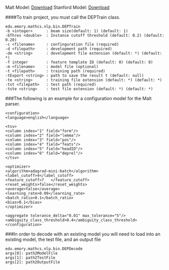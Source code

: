 Malt Model: [Download](https://drive.google.com/file/d/0B3akpSg7pbnLUlBWVjUyLUdaOEk/view?usp=sharing)
Stanford Model: [Download](https://drive.google.com/file/d/0B3akpSg7pbnLQkNfWmNEZXdHaUE/view?usp=sharing)

####To train project, you must call the DEPTrain class.

```
edu.emory.mathcs.nlp.bin.DEPTrain
-b <integer>      : beam size(default: 1) (default: 1)
-bThres <double>  : Instance cutoff threshold (default: 0.2) (default: 0.20)
-c <filename>     : confinguration file (required)
-d <filepath>     : development path (required)
-de <string>      : development file extension (default: *) (default: *)
-f integer        : feature template ID (default: 0) (default: 0)
-m <filename>     : model file (optional)
-t <filepath>     : training path (required)
-tExport <string> : path to save the result t (default: null)
-te <string>      : training file extension (default: *) (default: *)
-tst <filepath>   : test path (required)
-tste <string>    : test file extension (default: *) (default: *)
```


###The following is an example for a configuration model for the Malt parser.

```
<configuration>
<language>english</language>

<tsv>
<column index="1" field="form"/>
<column index="2" field="lemma"/>
<column index="3" field="pos"/>
<column index="4" field="feats"/>
<column index="5" field="headID"/>
<column index="6" field="deprel"/>
</tsv>

<optimizer>
<algorithm>adagrad-mini-batch</algorithm>
<label_cutoff>4</label_cutoff>
<feature_cutoff>7	</feature_cutoff>
<reset_weights>false</reset_weights>
<average>false</average>
<learning_rate>0.09</learning_rate>
<batch_ratio>0.1</batch_ratio>
<bias>0.1</bias>
</optimizer>

<aggregate tolerance_delta="0.01" max_tolerance="5"/>
<ambiguity_class_threshold>0.4</ambiguity_class_threshold>
</configuration>
```

###In order to decode with an existing model you will need to load into an existing model, the test file, and an output file

```
edu.emory.mathcs.nlp.bin.DEPDecode 
args[0]: path2ModelFile
args[1]: path2TestFile
args[2]: path2OutputFile
```